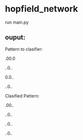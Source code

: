 # hopfield_network
run main.py

ouput:
--------

Pattern to clasifier:

.00.0

..0..

0.0..

..0..


Clasified Pattern:

.00..

..0..

..0..

..0..

